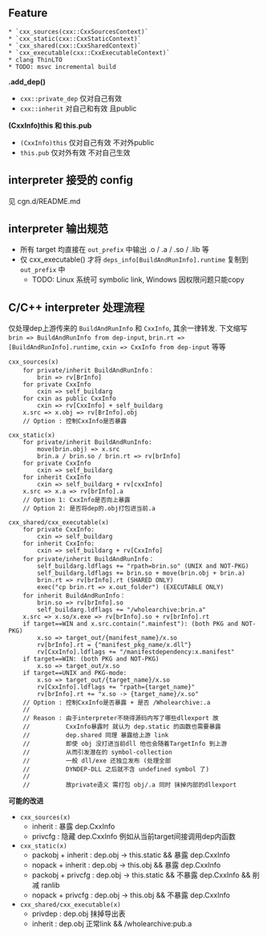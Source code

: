 
## Feature
    * `cxx_sources(cxx::CxxSourcesContext)`
    * `cxx_static(cxx::CxxStaticContext)`
    * `cxx_shared(cxx::CxxSharedContext)`
    * `cxx_executable(cxx::CxxExecutableContext)`
    * clang ThinLTO
    * TODO: msvc incremental build

**.add_dep()**
* `cxx::private_dep` 仅对自己有效
* `cxx::inherit` 对自己和有效 且public

**(CxxInfo)this 和 this.pub**
* `(CxxInfo)this` 仅对自己有效 不对外public
* `this.pub` 仅对外有效 不对自己生效

## interpreter 接受的 config
见 cgn.d/README.md

## interpreter 输出规范
* 所有 target 均直接在 `out_prefix` 中输出 .o / .a / .so / .lib 等
* 仅 cxx_executable() 才将 `deps_info[BuildAndRunInfo].runtime` 复制到 `out_prefix` 中
    * TODO: Linux 系统可 symbolic link, Windows 因权限问题只能copy

## C/C++ interpreter 处理流程
仅处理dep上游传来的 `BuildAndRunInfo` 和 `CxxInfo`, 其余一律转发.
下文缩写 `brin => BuildAndRunInfo from dep-input`, `brin.rt => [BuildAndRunInfo].runtime`, `cxin => CxxInfo from dep-input` 等等

```
cxx_sources(x)
	for private/inherit BuildAndRunInfo：
		brin => rv[BrInfo]
	for private CxxInfo
		cxin => self_buildarg
	for cxin as public CxxInfo
		cxin => rv[CxxInfo] + self_buildarg
	x.src => x.obj => rv[BrInfo].obj
	// Option : 控制CxxInfo是否暴露

cxx_static(x)
	for private/inherit BuildAndRunInfo:
		move(brin.obj) => x.src
		brin.a / brin.so / brin.rt => rv[brInfo]
	for private CxxInfo
		cxin => self_buildarg
	for inherit CxxInfo
		cxin => self_buildarg + rv[cxxInfo]
	x.src => x.a => rv[brInfo].a
	// Option 1: CxxInfo是否向上暴露
	// Option 2: 是否将dep的.obj打包进当前.a

cxx_shared/cxx_executable(x)
	for private CxxInfo:
		cxin => self_buildarg
	for inherit CxxInfo:
		cxin => self_buildarg + rv[CxxInfo]
	for private/inherit BuildAndRunInfo：
		self_buildarg.ldflags += "rpath=brin.so" (UNIX and NOT-PKG)
		self_buildarg.ldflags += brin.so + move(brin.obj + brin.a)
		brin.rt => rv[brInfo].rt (SHARED ONLY)
		exec("cp brin.rt => x.out_folder") (EXECUTABLE ONLY)
	for inherit BuildAndRunInfo：
		brin.so => rv[brInfo].so
		self_buildarg.ldflags += "/wholearchive:brin.a"
	x.src => x.so/x.exe => rv[brInfo].so + rv[brInfo].rt
	if target==WIN and x.src.contain(".mainfest"): (both PKG and NOT-PKG)
		x.so => target_out/{manifest_name}/x.so
		rv[brInfo].rt = {"manifest_pkg_name/x.dll"}
		rv[CxxInfo].ldflags += "/manifestdependency:x.manifest"
	if target==WIN: (both PKG and NOT-PKG)
		x.so => target_out/x.so
	if target==UNIX and PKG-mode:
		x.so => target_out/{target_name}/x.so
		rv[CxxInfo].ldflags += "rpath={target_name}"
		rv[brInfo].rt += "x.so -> {target_name}/x.so"
	// Option : 控制CxxInfo是否暴露 + 是否 /Wholearchive:.a
	//
	// Reason : 由于interpreter不晓得源码内写了哪些dllexport 故
	//			CxxInfo暴露时 就认为 dep.static 的函数也需要暴露
	//			dep.shared 同理 暴露给上游 link
	//			即使 obj 没打进当前dll 他也会随着TargetInfo 到上游
	//			从而引发潜在的 symbol-collection
	//			一般 dll/exe 还独立发布 (处理全部
	//		    DYNDEP-DLL 之后就不含 undefined symbol 了)
	//
	//			故private语义 需打包 obj/.a 同时 抹掉内部的dllexport

```

**可能的改进**
* `cxx_sources(x)`
	* inherit : 暴露 dep.CxxInfo
	* privcfg : 隐藏 dep.CxxInfo 例如从当前target间接调用dep内函数
* `cxx_static(x)`
	* packobj + inherit : dep.obj -> this.static && 暴露 dep.CxxInfo
	* nopack  + inherit : dep.obj -> this.obj    && 暴露 dep.CxxInfo
	* packobj + privcfg : dep.obj -> this.static && 不暴露 dep.CxxInfo && 削减 ranlib
	* nopack  + privcfg : dep.obj -> this.obj    && 不暴露 dep.CxxInfo
* `cxx_shared/cxx_executable(x)`
	* privdep : dep.obj 抹掉导出表
	* inherit : dep.obj 正常link  && /wholearchive:pub.a
